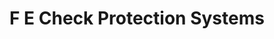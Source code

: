 ---
title: F E Check Protection Systems
slug: f-e-check-protection-systems
updated-on: '2024-05-30T13:44:31.749Z'
created-on: '2024-05-30T13:41:46.671Z'
published-on: '2024-05-30T13:54:32.469Z'
f_city-state-2:
- cms/city/norcross-ga.md
- cms/city/bellevue-wa.md
f_locations:
- cms/payday-loan/f-e-check-protection-systems-17395.md
- cms/payday-loan/f-e-check-protection-systems-17396.md
- cms/payday-loan/f-e-check-protection-systems-17397.md
- cms/payday-loan/f-e-check-protection-systems-17398.md
f_states:
- cms/state/georgia.md
- cms/state/washington.md
layout: '[company].html'
tags: company
---